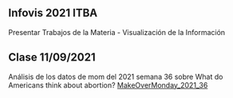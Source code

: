 ## Infovis 2021 ITBA
Presentar Trabajos de la Materia - Visualización de la Información

## Clase 11/09/2021 
Análisis de los datos de mom del 2021 semana 36 sobre What do Americans think about abortion?
[MakeOverMonday_2021_36](https://basilioclaudio.github.io/infovis2021/mom2021w36.html)
